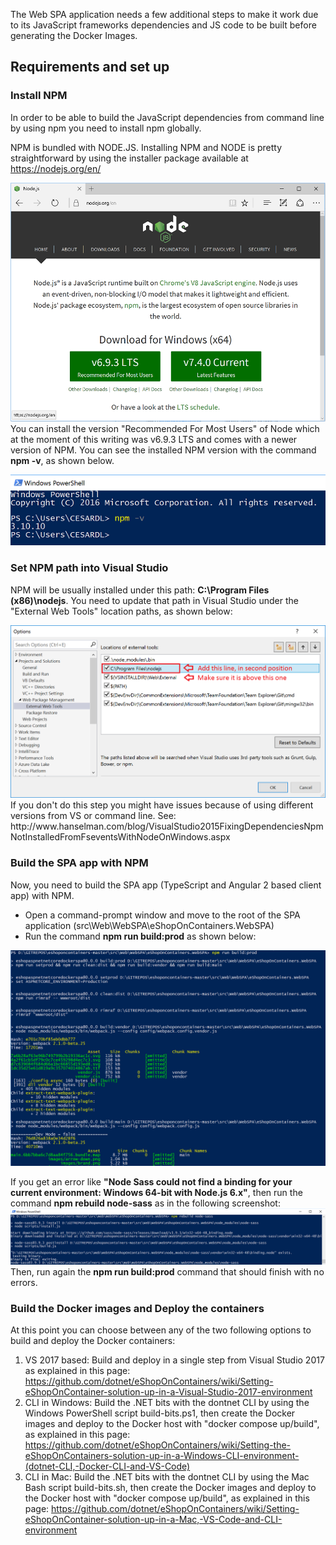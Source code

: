The Web SPA application needs a few additional steps to make it work due to its JavaScript frameworks dependencies and JS code to be built before generating the Docker Images.

## Requirements and set up


### Install NPM
In order to be able to build the JavaScript dependencies from command line by using npm you need to install npm globally.

NPM is bundled with NODE.JS. Installing NPM and NODE is pretty straightforward by using the installer package available at https://nodejs.org/en/

<img src="img/spa/installing_npm_node.png">
You can install the version "Recommended For Most Users" of Node which at the moment of this writing was v6.9.3 LTS and comes with a newer version of NPM.
You can see the installed NPM version with the command <b>npm -v</b>, as shown below.
<p>
<img src="img/spa/npm-versions-powershell.png">

### Set NPM path into Visual Studio
NPM will be usually installed under this path:
<b>C:\Program Files (x86)\nodejs</b>.
You need to update that path in Visual Studio  under the "External Web Tools" location paths, as shown below:
<p>
<img src="img/spa/vs-tools-path-custom-node.png">
If you don't do this step you might have issues because of using different versions from VS or command line.
See:
http://www.hanselman.com/blog/VisualStudio2015FixingDependenciesNpmNotInstalledFromFseventsWithNodeOnWindows.aspx


### Build the SPA app with NPM
Now, you need to build the SPA app (TypeScript and Angular 2 based client app) with NPM.
* Open a command-prompt window and move to the root of the SPA application (src\Web\WebSPA\eShopOnContainers.WebSPA)
* Run the command <b>npm run build:prod</b> as shown below:
<p>
<img src="img/spa/npm-run-build.png">

If you get an error like <b>"Node Sass could not find a binding for your current environment: Windows 64-bit with Node.js 6.x"</b>, then run the command <b>npm rebuild node-sass</b> as in the following screenshot:
<img src="img/spa/npm-rebuild-node-sass.png">
Then, run again the <b>npm run build:prod</b> command that should finish with no errors.


### Build the Docker images and Deploy the containers
At this point you can choose between any of the two following options to build and deploy the Docker containers:
1. VS 2017 based: Build and deploy in a single step from Visual Studio 2017 as explained in this page: https://github.com/dotnet/eShopOnContainers/wiki/Setting-eShopOnContainer-solution-up-in-a-Visual-Studio-2017-environment 
2. CLI in Windows: Build the .NET bits with the dontnet CLI by using the Windows PowerShell script build-bits.ps1, then create the Docker images and deploy to the Docker host with "docker compose up/build", as explained in this page: https://github.com/dotnet/eShopOnContainers/wiki/Setting-the-eShopOnContainers-solution-up-in-a-Windows-CLI-environment-(dotnet-CLI,-Docker-CLI-and-VS-Code)
3. CLI in Mac: Build the .NET bits with the dontnet CLI by using the Mac Bash script 
build-bits.sh, then create the Docker images and deploy to the Docker host with "docker compose up/build", as explained in this page: https://github.com/dotnet/eShopOnContainers/wiki/Setting-eShopOnContainer-solution-up-in-a-Mac,-VS-Code-and-CLI-environment


